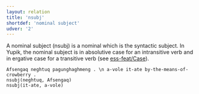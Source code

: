 ```yaml
---
layout: relation
title: 'nsubj'
shortdef: 'nominal subject'
udver: '2'
---
```


A nominal subject (nsubj) is a nominal which is the syntactic subject.
In Yupik, the nominal subject is in absolutive case for an intransitive verb and in ergative case for a transitive verb (see [ess-feat/Case]()).

~~~ sdparse
Afsengaq neghtuq pagunghaghmeng . \n a-vole it-ate by-the-means-of-crowberry .
nsubj(neghtuq, Afsengaq)
nsubj(it-ate, a-vole)
~~~

<!-- Interlanguage links updated Po lis 14 15:35:33 CET 2022 -->
